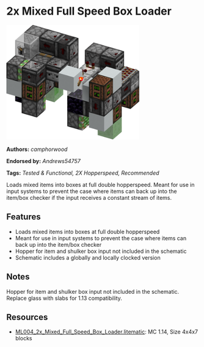 # 2x Mixed Full Speed Box Loader
<img alt="2x_Mixed_Full_Speed_Box_Loader.png" src="images/2x_Mixed_Full_Speed_Box_Loader.png?raw=1" height="300px">

**Authors:** *camphorwood*

**Endorsed by:** *Andrews54757*

**Tags:** *Tested & Functional, 2X Hopperspeed, Recommended*

Loads mixed items into boxes at full double hopperspeed. Meant for use in input systems to prevent the case where items can back up into the item/box checker if the input receives a constant stream of items.

## Features
- Loads mixed items into boxes at full double hopperspeed
- Meant for use in input systems to prevent the case where items can back up into the item/box checker
- Hopper for item and shulker box input not included in the schematic
- Schematic includes a globally and locally clocked version

## Notes
Hopper for item and shulker box input not included in the schematic. Replace glass with slabs for 1.13 compatibility.

## Resources
- [ML004_2x_Mixed_Full_Speed_Box_Loader.litematic](attachments/ML004_2x_Mixed_Full_Speed_Box_Loader.litematic): MC 1.14, Size 4x4x7 blocks
